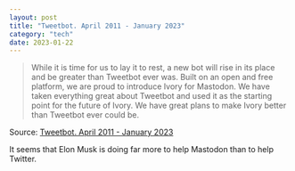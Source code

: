 ```yaml
---
layout: post
title: "Tweetbot. April 2011 - January 2023"
category: "tech"
date: 2023-01-22
---
```


>While it is time for us to lay it to rest, a new bot will rise in its place and be greater than Tweetbot ever was. Built on an open and free platform, we are proud to introduce Ivory for Mastodon. We have taken everything great about Tweetbot and used it as the starting point for the future of Ivory. We have great plans to make Ivory better than Tweetbot ever could be.

Source: [Tweetbot. April 2011 - January 2023](https://tapbots.com/tweetbot/)

It seems that Elon Musk is doing far more to help Mastodon than to help Twitter.
